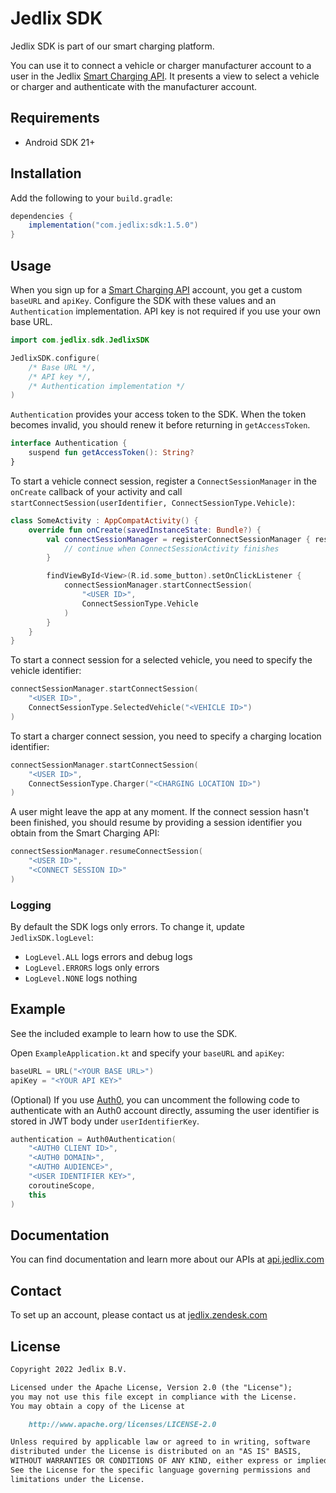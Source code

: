 # Jedlix SDK

Jedlix SDK is part of our smart charging platform.

You can use it to connect a vehicle or charger manufacturer account to a user in the Jedlix [Smart Charging API](https://api.jedlix.com/). It presents a view to select a vehicle or charger and authenticate with the manufacturer account.

## Requirements

- Android SDK 21+

## Installation

Add the following to your `build.gradle`:

```groovy
dependencies {
    implementation("com.jedlix:sdk:1.5.0")
}
```

## Usage

When you sign up for a [Smart Charging API](https://api.jedlix.com/) account, you get a custom `baseURL` and `apiKey`. Configure the SDK with these values and an `Authentication` implementation. API key is not required if you use your own base URL.

```kotlin
import com.jedlix.sdk.JedlixSDK

JedlixSDK.configure(
    /* Base URL */,
    /* API key */,
    /* Authentication implementation */
)
```

`Authentication` provides your access token to the SDK. When the token becomes invalid, you should renew it before returning in `getAccessToken`.

```kotlin
interface Authentication {
    suspend fun getAccessToken(): String?
}
```

To start a vehicle connect session, register a `ConnectSessionManager` in the `onCreate` callback of your activity and call `startConnectSession(userIdentifier, ConnectSessionType.Vehicle)`:

```kotlin
class SomeActivity : AppCompatActivity() {
    override fun onCreate(savedInstanceState: Bundle?) {
        val connectSessionManager = registerConnectSessionManager { result ->
            // continue when ConnectSessionActivity finishes
        }

        findViewById<View>(R.id.some_button).setOnClickListener {
            connectSessionManager.startConnectSession(
                "<USER ID>",
                ConnectSessionType.Vehicle
            )
        }
    }
}
```

To start a connect session for a selected vehicle, you need to specify the vehicle identifier:

```kotlin
connectSessionManager.startConnectSession(
    "<USER ID>",
    ConnectSessionType.SelectedVehicle("<VEHICLE ID>")
)
```

To start a charger connect session, you need to specify a charging location identifier:

```swift
connectSessionManager.startConnectSession(
    "<USER ID>",
    ConnectSessionType.Charger("<CHARGING LOCATION ID>")
)
```

A user might leave the app at any moment. If the connect session hasn't been finished, you should resume by providing a session identifier you obtain from the Smart Charging API:

```kotlin
connectSessionManager.resumeConnectSession(
    "<USER ID>",
    "<CONNECT SESSION ID>"
)
```

### Logging

By default the SDK logs only errors. To change it, update `JedlixSDK.logLevel`:

- `LogLevel.ALL` logs errors and debug logs
- `LogLevel.ERRORS` logs only errors
- `LogLevel.NONE` logs nothing

## Example

See the included example to learn how to use the SDK.

Open `ExampleApplication.kt` and specify your `baseURL` and `apiKey`:

```kotlin
baseURL = URL("<YOUR BASE URL>")
apiKey = "<YOUR API KEY>"
```

(Optional) If you use [Auth0](https://auth0.com/), you can uncomment the following code to authenticate with an Auth0 account directly, assuming the user identifier is stored in JWT body under `userIdentifierKey`.

```kotlin
authentication = Auth0Authentication(
    "<AUTH0 CLIENT ID>",
    "<AUTH0 DOMAIN>",
    "<AUTH0 AUDIENCE>",
    "<USER IDENTIFIER KEY>",
    coroutineScope,
    this
)
```

## Documentation

You can find documentation and learn more about our APIs at [api.jedlix.com](https://api.jedlix.com)

## Contact

To set up an account, please contact us at [jedlix.zendesk.com](https://jedlix.zendesk.com/hc/en-us/requests/new)

## License

```markdown
Copyright 2022 Jedlix B.V.

Licensed under the Apache License, Version 2.0 (the "License");
you may not use this file except in compliance with the License.
You may obtain a copy of the License at

    http://www.apache.org/licenses/LICENSE-2.0

Unless required by applicable law or agreed to in writing, software
distributed under the License is distributed on an "AS IS" BASIS,
WITHOUT WARRANTIES OR CONDITIONS OF ANY KIND, either express or implied.
See the License for the specific language governing permissions and
limitations under the License.
```

